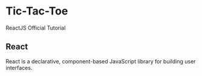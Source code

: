 # Tic-Tac-Toe
ReactJS Official Tutorial

## React

React is a declarative, component-based JavaScript library for building user interfaces.
